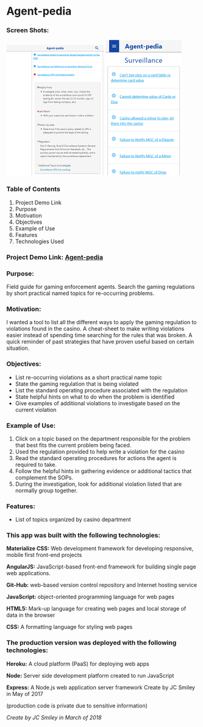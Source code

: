 # Agent-pedia


### Screen Shots:
![Picture](assets/screen-shots/agent-pedia-version2-main.png)
![Picture](assets/screen-shots/agent-Pedia%20mobile-200.png) 

### Table of Contents
1.	Project Demo Link
2.	Purpose
3.	Motivation
4. Objectives
5.	Example of Use
6. Features
7.	Technologies Used

### Project Demo Link: [Agent-pedia](https://jcsmileyjr.github.io/agent-guide/)

### Purpose:
Field guide for gaming enforcement agents. Search the gaming regulations by short practical named topics for re-occurring problems. 

### Motivation:
I wanted a tool to list all the different ways to apply the gaming regulation to violations found in the casino. A cheat-sheet to make writing violations easier instead of spending time searching for the rules that was broken. A quick reminder of past strategies that have proven useful based on certain situation.   

### Objectives:
* List re-occurring violations as a short practical name topic
* State the gaming regulation that is being violated
* List the standard operating procedure  associated with the regulation
* State helpful hints on what to do when the problem is identified
* Give examples of additional violations to investigate based on the current violation

### Example of Use:
1.	Click on a topic based on the department responsible for the problem that best fits the current problem being faced. 
2.	Used the regulation provided to help write a violation for the casino
3.	Read the standard operating procedures for actions the agent is required to take. 
4.	Follow the helpful hints in gathering evidence or additional tactics that complement the SOPs. 
5.	During the investigation, look for additional violation listed that are normally group together. 

### Features:
* List of topics organized by casino department

### This app was built with the following technologies:

 **Materialize CSS:** Web development framework for developing responsive, mobile first front-end projects
 
 **AngularJS:** JavaScript-based front-end framework for building single page web applications.
 
 **Git-Hub:** web-based version control repository and Internet hosting service
 
 **JavaScript:** object-oriented programming language for web pages
 
 **HTML5:** Mark-up language for creating web pages and local storage of data in the browser
 
 **CSS:** A formatting language for styling web pages

### The production version was deployed with the following technologies:

**Heroku:** A cloud platform (PaaS) for deploying web apps

**Node:** Server side development platform created to run JavaScript

**Express:** A Node.js web application server framework
Create by JC Smiley in May of 2017

(production code is private due to sensitive information)

*Create by JC Smiley in March of 2018*